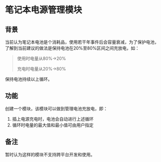 # 笔记本电源管理模块

## 背景

当前认为笔记本电池是个消耗品，使用若干年事件后会容量衰减，为了保护电池，了解到当前建议的做法是保持电池在20%至80%区间之间充放电，如：

> 使用时电量从80%->20%
>
> 充电时电量从20%->80%

保持电池持续以上循环。

## 功能

创建一个模块，该模块可以做到管理电池充放电，即：

1. 插上电源充电时，电池会自动进行上述循环
2. 循环时电量的最大值和最小值可由用户指定

## 备注

暂时认为这样的模块不支持跨平台开发和使用。